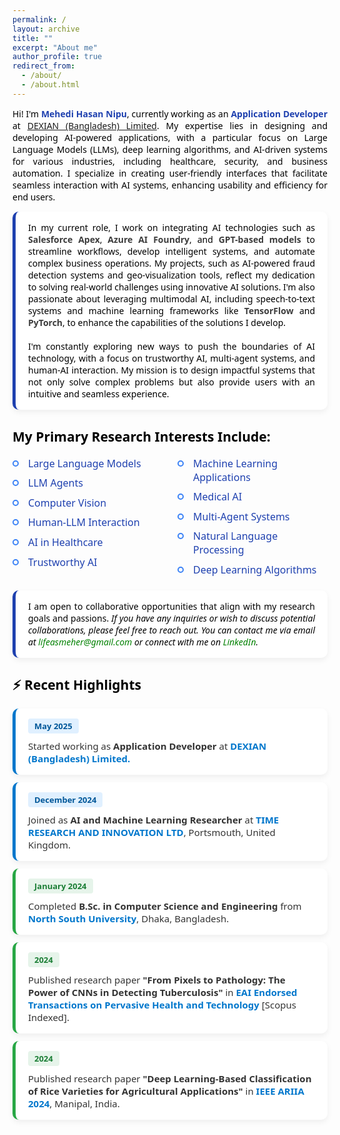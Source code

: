 ```yaml
---
permalink: /
layout: archive
title: ""
excerpt: "About me"
author_profile: true
redirect_from: 
  - /about/
  - /about.html
---
```


<style>
  body, .archive {
    font-family: 'Segoe UI', sans-serif;
    color: black;
  }
  
  .news-wrapper {
    font-family: 'Segoe UI', sans-serif;
  }

  .news-card {
    background: #ffffff;
    border-radius: 10px;
    padding: 16px 20px;
    margin: 12px 0;
    box-shadow: 0 4px 10px rgba(0,0,0,0.06);
    transition: transform 0.2s ease;
  }

  .news-card:hover {
    transform: scale(1.015);
  }

  .news-date {
    font-weight: 600;
    padding: 3px 10px;
    border-radius: 4px;
    font-size: 13px;
    display: inline-block;
    margin-bottom: 6px;
  }

  .news-link {
    color: #0077cc;
    font-weight: 600;
    text-decoration: none;
  }

  .news-link:hover {
    text-decoration: underline;
  }

  .news-desc {
    color: #333;
    margin-top: 4px;
    font-size: 15px;
  }

  /* Color coding by year */
  .year-2025 {
    border-left: 5px solid #0077cc;
  }

  .year-2025 .news-date {
    background: #e0f0ff;
    color: #005799;
  }

  .year-2024 {
    border-left: 5px solid #28a745;
  }

  .year-2024 .news-date {
    background: #e6f4ea;
    color: #1b7e35;
  }

  .year-2023 {
    border-left: 5px solid #ff9800;
  }

  .year-2023 .news-date {
    background: #fff4e0;
    color: #d27b00;
  }

.info-wrapper {
  font-family: 'Segoe UI', sans-serif;
}

.info-card {
  background: #ffffff;
  border-radius: 10px;
  padding: 16px 20px;
  margin: 12px 0;
  box-shadow: 0 4px 10px rgba(0,0,0,0.06);
  border-left: 5px solid #1e40af; /* blue border */
}

/* Optional: You can define more themes like .info-2025 if needed */

</style>
<p style="text-align:justify; color:black; font-family:'Segoe UI', sans-serif;"> 
  Hi! I'm <strong style="color:#1e40af;">Mehedi Hasan Nipu</strong>, currently working as an 
  <strong style="color:#1e40af;">Application Developer</strong> at 
  <a href="https://www.linkedin.com/company/dexiansolutions/">DEXIAN (Bangladesh) Limited</a>. 
  My expertise lies in designing and developing AI-powered applications, with a particular focus on Large Language Models (LLMs), deep learning algorithms, and AI-driven systems for various industries, including healthcare, security, and business automation. I specialize in creating user-friendly interfaces that facilitate seamless interaction with AI systems, enhancing usability and efficiency for end users.
</p>

<div class="info-wrapper">
  <div class="info-card">
    <p style="text-align:justify; color:black; margin:0;">
      In my current role, I work on integrating AI technologies such as <span style="color:#3d3d3d; font-weight:bold;">Salesforce Apex</span>, <span style="color:#3d3d3d; font-weight:bold;">Azure AI Foundry</span>, and <span style="color:#3d3d3d; font-weight:bold;">GPT-based models</span> to streamline workflows, develop intelligent systems, and automate complex business operations. My projects, such as AI-powered fraud detection systems and geo-visualization tools, reflect my dedication to solving real-world challenges using innovative AI solutions. I'm also passionate about leveraging multimodal AI, including speech-to-text systems and machine learning frameworks like <span style="color:#3d3d3d; font-weight:bold;">TensorFlow</span> and <span style="color:#3d3d3d; font-weight:bold;">PyTorch</span>, to enhance the capabilities of the solutions I develop.
      <br><br>
      I'm constantly exploring new ways to push the boundaries of AI technology, with a focus on trustworthy AI, multi-agent systems, and human-AI interaction. My mission is to design impactful systems that not only solve complex problems but also provide users with an intuitive and seamless experience.
    </p>
  </div>
</div>

<style>
  .research-interests {
    margin: 1.5rem 0;
  }
  .research-grid {
    display: grid;
    grid-template-columns: repeat(2, 1fr);
    gap: 1.5rem;
  }

  .research-grid ul {
    list-style: none;
    padding: 0;
    margin: 0;
  }

  .research-grid li {
    position: relative;
    padding-left: 25px;
    margin-bottom: 0.6rem;
    font-size: 1rem;
    color: #1a1a1a;
  }

.research-grid li::before {
  content: '';
  position: absolute;
  left: 0;
  top: 6px;
  width: 10px;
  height: 10px;
  background: transparent;
  border: 2px solid #3b82f6;
  border-radius: 50%;
  box-sizing: border-box;
}


  .research-grid em {
    font-style: normal;
    color: #1e40af;
    font-weight: 500;
  }

  @media (max-width: 600px) {
    .research-grid li {
      font-size: 0.95rem;
    }

    .research-interests h2 {
      font-size: 1.4rem;
    }

    .research-grid {
      grid-template-columns: 1fr;
      gap: 1rem;
    }
  }
</style>

## My Primary Research Interests Include: 
<div class="research-grid">
<ul>
  <li><em>Large Language Models</em></li>
  <li><em>LLM Agents</em></li>
  <li><em>Computer Vision</em></li>
  <li><em>Human-LLM Interaction</em></li>
  <li><em>AI in Healthcare</em></li>
  <li><em>Trustworthy AI</em></li>
</ul>
<ul>
  <li><em>Machine Learning Applications</em></li>
  <li><em>Medical AI</em></li>
  <li><em>Multi-Agent Systems</em></li>
  <li><em>Natural Language Processing</em></li>
  <li><em>Deep Learning Algorithms</em></li>
</ul>
  </div>

<div class="info-wrapper">
  <div class="info-card">
    <p style="text-align:justify; color:black; margin:0;">
      I am open to collaborative opportunities that align with my research goals and passions. 
      <em>
        If you have any inquiries or wish to discuss potential collaborations, please feel free to reach out. You can contact me via email at 
        <a href="mailto:lifeasmeher@gmail.com" style="color:green; text-decoration:none;">lifeasmeher@gmail.com</a> or connect with me on 
        <a href="https://www.linkedin.com/in/notmeher4459/" style="color:green; text-decoration:none;">LinkedIn</a>.
      </em>
    </p>
  </div>
</div>


## ⚡ Recent Highlights
<div class="news-wrapper">

<!-- 2025 -->
<div class="news-card year-2025">
  <div class="news-date">May 2025</div>
  <div class="news-desc">
    Started working as <strong>Application Developer</strong> at 
    <a class="news-link" href="https://www.linkedin.com/company/dexiansolutions/" target="_blank">DEXIAN (Bangladesh) Limited.</a>
  </div>
</div>

<div class="news-card year-2025">
  <div class="news-date">December 2024</div>
  <div class="news-desc">
    Joined as <strong>AI and Machine Learning Researcher</strong> at 
    <a class="news-link" href="https://timerni.com/" target="_blank">TIME RESEARCH AND INNOVATION LTD</a>, Portsmouth, United Kingdom.
  </div>
</div>

<!-- 2024 -->
<div class="news-card year-2024">
  <div class="news-date">January 2024</div>
  <div class="news-desc">
    Completed <strong>B.Sc. in Computer Science and Engineering</strong> from 
    <a class="news-link" href="https://www.northsouth.edu/" target="_blank">North South University</a>, Dhaka, Bangladesh.
  </div>
</div>

<div class="news-card year-2024">
  <div class="news-date">2024</div>
  <div class="news-desc">
    Published research paper <strong>"From Pixels to Pathology: The Power of CNNs in Detecting Tuberculosis"</strong> in 
    <a class="news-link" href="https://publications.eai.eu/index.php/phat/article/view/5543" target="_blank">EAI Endorsed Transactions on Pervasive Health and Technology</a> [Scopus Indexed].
  </div>
</div>

<div class="news-card year-2024">
  <div class="news-date">2024</div>
  <div class="news-desc">
    Published research paper <strong>"Deep Learning-Based Classification of Rice Varieties for Agricultural Applications"</strong> in 
    <a class="news-link" href="https://ieeexplore.ieee.org/document/11051570" target="_blank">IEEE ARIIA 2024</a>, Manipal, India.
  </div>
</div>

</div>